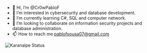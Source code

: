 - 👋 Hi, I’m @Cr0wPabloF
- 👀 I’m interested in cybersecurity and database development.
- 🌱 I’m currently learning C#, SQL and computer network.
- 💞️ I’m looking to collaborate on information security projects and database administration.
- 📫 How to reach me pablofsousa07@gmail.com

![Karanalpe Status](https://github-readme-stats.vercel.app/api?username=karanalpe&show_icons=true)
